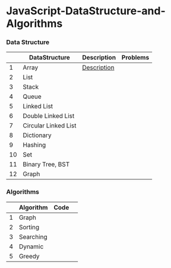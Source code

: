# JavaScript-DataStructure-and-Algorithms

### Data Structure
|   | DataStructure  |  Description  | Problems  |
|---|---|---|---|
| 1  | Array  | [Description](https://github.com/DeveloperCookie/JavaScript-DataStructure-and-Algorithms/tree/main/Array)  |   |
| 2  | List  |   |   |
| 3  | Stack  |   |   |
| 4  | Queue  |   |   |
| 5  | Linked List  |   |   |
| 6  | Double Linked List  |   |   |
| 7  | Circular Linked List  |   |   |
| 8  | Dictionary  |   |   |
| 9 | Hashing  |   |   |
| 10  | Set  |   |   |
| 11  | Binary Tree, BST  |   |   |
| 12  | Graph  |   |   |

### Algorithms
|   | Algorithm  |  Code  |   |
|---|---|---|---|
| 1  | Graph  |   |   |
| 2  | Sorting  |   |   |
| 3  | Searching  |   |   |
| 4  | Dynamic  |   |   |
| 5  | Greedy  |   |   |
